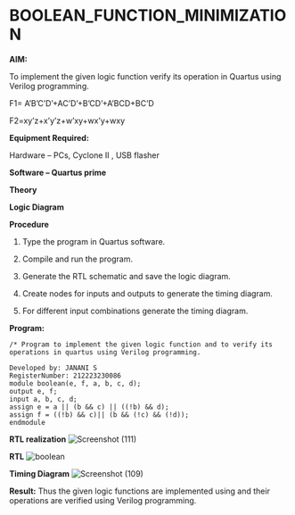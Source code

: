 # BOOLEAN_FUNCTION_MINIMIZATION

**AIM:**

To implement the given logic function verify its operation in Quartus using Verilog programming.

F1= A’B’C’D’+AC’D’+B’CD’+A’BCD+BC’D 

F2=xy’z+x’y’z+w’xy+wx’y+wxy

**Equipment Required:**

Hardware – PCs, Cyclone II , USB flasher

**Software – Quartus prime**

**Theory**

**Logic Diagram**

**Procedure**

1.	Type the program in Quartus software.

2.	Compile and run the program.

3.	Generate the RTL schematic and save the logic diagram.

4.	Create nodes for inputs and outputs to generate the timing diagram.

5.	For different input combinations generate the timing diagram.


**Program:**
```
/* Program to implement the given logic function and to verify its operations in quartus using Verilog programming. 

Developed by: JANANI S
RegisterNumber: 212223230086
module boolean(e, f, a, b, c, d);
output e, f;
input a, b, c, d;
assign e = a || (b && c) || ((!b) && d);
assign f = ((!b) && c)|| (b && (!c) && (!d));
endmodule
```

**RTL realization**
![Screenshot (111)](https://github.com/SJananisenthilkumar/BOOLEAN_FUNCTION_MINIMIZATION/assets/144871139/0fcb2868-e1cc-4a08-89af-dd57c8a118da)

**RTL**
![boolean](https://github.com/SJananisenthilkumar/BOOLEAN_FUNCTION_MINIMIZATION/assets/144871139/7e9b4155-5e04-4a5e-94f7-b126111c88c7)

**Timing Diagram**
![Screenshot (109)](https://github.com/SJananisenthilkumar/BOOLEAN_FUNCTION_MINIMIZATION/assets/144871139/b5acb6d5-b8eb-43d1-8b51-65dbb09bd89e)

**Result:**
Thus the given logic functions are implemented using and their operations are verified using Verilog programming.

